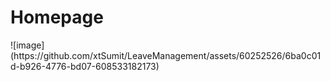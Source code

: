 <h1>Homepage </h1>
![image](https://github.com/xtSumit/LeaveManagement/assets/60252526/6ba0c01d-b926-4776-bd07-608533182173)

